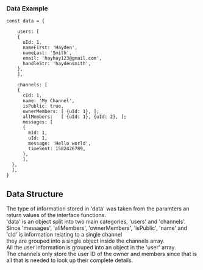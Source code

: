 

### **Data Example**

```
const data = {
   
    users: [
    {
      uId: 1,
      nameFirst: 'Hayden',
      nameLast: 'Smith',
      email: 'hayhay123@gmail.com',
      handleStr: 'haydensmith',
    },
    ],

    channels: [
    {
      cId: 1,
      name: 'My Channel',
      isPublic: true,
      ownerMembers: [ {uId: 1}, ];
      allMembers:   [ {uId: 1}, {uId: 2}, ];
      messages: [
      {
        mId: 1,
        uId: 1,
        message: 'Hello world',
        timeSent: 1582426789,
      },
      ],
  },
  ],
}
```


## **Data Structure**
The type of information stored in 'data' was taken from the paramters an return values of the interface functions.\
'data' is an object split into two main categories, 'users' and 'channels'.\
Since 'messages', 'allMembers', 'ownerMembers', 'isPublic', 'name' and 'cId' is information relating to a single channel\
they are grouped into a single object inside the channels array.\
All the user information is grouped into an object in the 'user' array.\
The channels only store the user ID of the owner and
members since that is all that is needed to look up their complete details.



